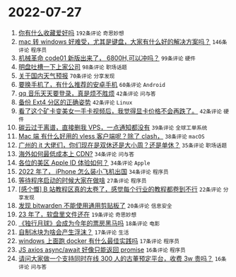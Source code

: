 # 2022-07-27

1. [你有什么收藏爱好吗](https://www.v2ex.com/t/868942) `192条评论` `奇思妙想`
1. [mac 转 windows 好难受，尤其是键盘，大家有什么好的解决方案吗？](https://www.v2ex.com/t/868956) `146条评论` `程序员`
1. [机械革命 code01 新版出来了， 6800H,可以冲吗？](https://www.v2ex.com/t/868936) `99条评论` `硬件`
1. [明盘吐槽一下上家公司](https://www.v2ex.com/t/868943) `98条评论` `职场话题`
1. [关于国内天气预报](https://www.v2ex.com/t/868944) `70条评论` `分享发现`
1. [要换手机了，有什么推荐的安卓手机](https://www.v2ex.com/t/869035) `60条评论` `Android`
1. [qq 音乐天天要登录，真是烦不胜烦](https://www.v2ex.com/t/868940) `42条评论` `问与答`
1. [备份 Ext4 分区的正确姿势](https://www.v2ex.com/t/869026) `42条评论` `Linux`
1. [看了这个矿卡变美女一手卡视频后，我觉得显卡价格不会再跌了。](https://www.v2ex.com/t/869060) `42条评论` `硬件`
1. [碳云过于离谱，直接删我 VPS，一点通知都没有](https://www.v2ex.com/t/868931) `39条评论` `全球工单系统`
1. [Mac 端 有什么好用的 vless 客户端呢？除了 clash，](https://www.v2ex.com/t/868960) `38条评论` `macOS`
1. [广州的 it 大佬们，你们现在是双休还是大小周？还是单休？](https://www.v2ex.com/t/868998) `35条评论` `职场话题`
1. [海外如何最低成本上 CDN?](https://www.v2ex.com/t/869076) `34条评论` `问与答`
1. [各位的美区 Apple ID 体验如何？](https://www.v2ex.com/t/869074) `34条评论` `Apple`
1. [2022 年了， iPhone 怎么装小飞机出国](https://www.v2ex.com/t/868975) `34条评论` `程序员`
1. [等待程序启动的时候大家在做啥](https://www.v2ex.com/t/869046) `27条评论` `程序员`
1. [[感个慨] B 站教程区真的太卷了，感觉每个行业的教程都卷到不行](https://www.v2ex.com/t/869065) `22条评论` `分享发现`
1. [发现 bitwarden 不能使用通用剪贴板了](https://www.v2ex.com/t/869054) `20条评论` `信息安全`
1. [23 年了，软盘里文件还在](https://www.v2ex.com/t/869073) `19条评论` `奇思妙想`
1. [《独行月球》会成为今年的票房黑马吗](https://www.v2ex.com/t/869023) `18条评论` `电影`
1. [自制冰块为啥会产生浮沫？](https://www.v2ex.com/t/869031) `17条评论` `生活`
1. [windows 上面跑 docker 有什么最佳实践吗](https://www.v2ex.com/t/868950) `17条评论` `程序员`
1. [JS axios async/await 好像只能返回 promise](https://www.v2ex.com/t/869082) `16条评论` `程序员`
1. [请问大家做一个支持同时在线 300 人的古董预定平台，收费 3w 贵吗？](https://www.v2ex.com/t/868987) `16条评论` `问与答`
